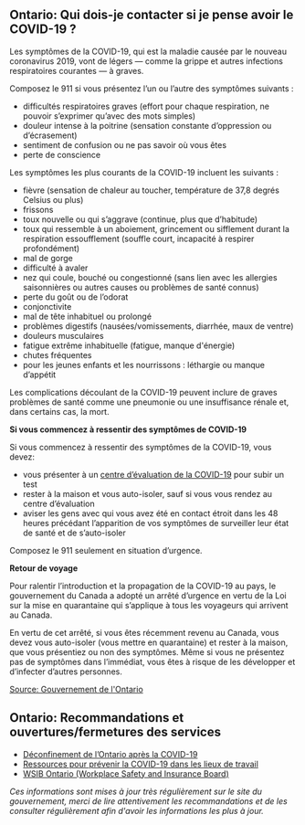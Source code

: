## Ontario: Qui dois-je contacter si je pense avoir le COVID-19 ?

Les symptômes de la COVID-19, qui est la maladie causée par le nouveau coronavirus 2019, vont de légers — comme la grippe et autres infections respiratoires courantes — à graves.

Composez le 911 si vous présentez l’un ou l’autre des symptômes suivants :

- difficultés respiratoires graves (effort pour chaque respiration, ne pouvoir s’exprimer qu’avec des mots simples)
- douleur intense à la poitrine (sensation constante d’oppression ou d’écrasement)
- sentiment de confusion ou ne pas savoir où vous êtes
- perte de conscience

Les symptômes les plus courants de la COVID-19 incluent les suivants :

- fièvre (sensation de chaleur au toucher, température de 37,8 degrés Celsius ou plus)
- frissons
- toux nouvelle ou qui s’aggrave (continue, plus que d’habitude)
- toux qui ressemble à un aboiement, grincement ou sifflement durant la respiration
  essoufflement (souffle court, incapacité à respirer profondément)
- mal de gorge
- difficulté à avaler
- nez qui coule, bouché ou congestionné (sans lien avec les allergies saisonnières ou autres causes ou problèmes de santé connus)
- perte du goût ou de l’odorat
- conjonctivite
- mal de tête inhabituel ou prolongé
- problèmes digestifs (nausées/vomissements, diarrhée, maux de ventre)
- douleurs musculaires
- fatigue extrême inhabituelle (fatigue, manque d'énergie)
- chutes fréquentes
- pour les jeunes enfants et les nourrissons : léthargie ou manque d’appétit

Les complications découlant de la COVID-19 peuvent inclure de graves problèmes de santé comme une pneumonie ou une insuffisance rénale et, dans certains cas, la mort.

**Si vous commencez à ressentir des symptômes de COVID-19**

Si vous commencez à ressentir des symptômes de la COVID-19, vous devez:

- vous présenter à un [centre d’évaluation de la COVID-19](https://covid-19.ontario.ca/fr/centres-devaluation-de-la-covid-19) pour subir un test
- rester à la maison et vous auto-isoler, sauf si vous vous rendez au centre d’évaluation
- aviser les gens avec qui vous avez été en contact étroit dans les 48 heures précédant l’apparition de vos symptômes de surveiller leur état de santé et de s’auto-isoler

Composez le 911 seulement en situation d’urgence.

**Retour de voyage**

Pour ralentir l’introduction et la propagation de la COVID-19 au pays, le gouvernement du Canada a adopté un arrêté d’urgence en vertu de la Loi sur la mise en quarantaine qui s’applique à tous les voyageurs qui arrivent au Canada.

En vertu de cet arrêté, si vous êtes récemment revenu au Canada, vous devez vous auto-isoler (vous mettre en quarantaine) et rester à la maison, que vous présentiez ou non des symptômes. Même si vous ne présentez pas de symptômes dans l’immédiat, vous êtes à risque de les développer et d’infecter d’autres personnes.

[Source: Gouvernement de l'Ontario](https://www.ontario.ca/fr/page/freinez-la-propagation-de-la-covid-19)

## Ontario: Recommandations et ouvertures/fermetures des services

- [Déconfinement de l’Ontario après la COVID-19](https://www.ontario.ca/fr/page/deconfinement-de-lontario-apres-la-covid-19)
- [Ressources pour prévenir la COVID-19 dans les lieux de travail](https://www.ontario.ca/fr/page/ressources-pour-prevenir-la-covid-19-dans-les-lieux-de-travail)
- [WSIB Ontario (Workplace Safety and Insurance Board)](https://www.wsib.ca/en/novel-coronavirus-covid-19-update)

_Ces informations sont mises à jour très régulièrement sur le site du gouvernement, merci de lire attentivement les recommandations et de les consulter régulièrement afin d'avoir les informations les plus à jour._
